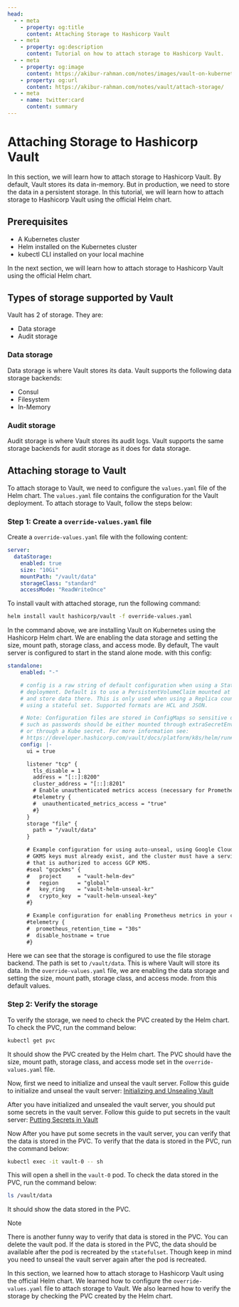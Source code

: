 ```yaml
---
head:
  - - meta
    - property: og:title
      content: Attaching Storage to Hashicorp Vault
  - - meta
    - property: og:description
      content: Tutorial on how to attach storage to Hashicorp Vault.
  - - meta
    - property: og:image
      content: https://akibur-rahman.com/notes/images/vault-on-kubernetes.png
    - property: og:url
      content: https://akibur-rahman.com/notes/vault/attach-storage/
  - - meta
    - name: twitter:card
      content: summary
---
```


# Attaching Storage to Hashicorp Vault

In this section, we will learn how to attach storage to Hashicorp Vault. By default, Vault stores its data in-memory. But in production, we need to store the data in a persistent storage. In this tutorial, we will learn how to attach storage to Hashicorp Vault using the official Helm chart.

## Prerequisites

- A Kubernetes cluster
- Helm installed on the Kubernetes cluster
- kubectl CLI installed on your local machine

In the next section, we will learn how to attach storage to Hashicorp Vault using the official Helm chart.

## Types of storage supported by Vault

Vault has 2 of storage. They are:

- Data storage
- Audit storage

### Data storage

Data storage is where Vault stores its data. Vault supports the following data storage backends:

- Consul
- Filesystem
- In-Memory

### Audit storage

Audit storage is where Vault stores its audit logs. Vault supports the same storage backends for audit storage as it does for data storage.

## Attaching storage to Vault

To attach storage to Vault, we need to configure the `values.yaml` file of the Helm chart. The `values.yaml` file contains the configuration for the Vault deployment. To attach storage to Vault, follow the steps below:

### Step 1: Create a `override-values.yaml` file

Create a `override-values.yaml` file with the following content:

```yaml
server:
  dataStorage:
    enabled: true
    size: "10Gi"
    mountPath: "/vault/data"
    storageClass: "standard"
    accessMode: "ReadWriteOnce"
```

To install vault with attached storage, run the following command:

```bash
helm install vault hashicorp/vault -f override-values.yaml
```

In the command above, we are installing Vault on Kubernetes using the Hashicorp Helm chart. We are enabling the data storage and setting the size, mount path, storage class, and access mode. By default, The vault server is configured to start in the stand alone mode. with this config:

```yaml
standalone:
    enabled: "-"

    # config is a raw string of default configuration when using a Stateful
    # deployment. Default is to use a PersistentVolumeClaim mounted at /vault/data
    # and store data there. This is only used when using a Replica count of 1, and
    # using a stateful set. Supported formats are HCL and JSON.

    # Note: Configuration files are stored in ConfigMaps so sensitive data
    # such as passwords should be either mounted through extraSecretEnvironmentVars
    # or through a Kube secret. For more information see:
    # https://developer.hashicorp.com/vault/docs/platform/k8s/helm/run#protecting-sensitive-vault-configurations
    config: |-
      ui = true

      listener "tcp" {
        tls_disable = 1
        address = "[::]:8200"
        cluster_address = "[::]:8201"
        # Enable unauthenticated metrics access (necessary for Prometheus Operator)
        #telemetry {
        #  unauthenticated_metrics_access = "true"
        #}
      }
      storage "file" {
        path = "/vault/data"
      }

      # Example configuration for using auto-unseal, using Google Cloud KMS. The
      # GKMS keys must already exist, and the cluster must have a service account
      # that is authorized to access GCP KMS.
      #seal "gcpckms" {
      #   project     = "vault-helm-dev"
      #   region      = "global"
      #   key_ring    = "vault-helm-unseal-kr"
      #   crypto_key  = "vault-helm-unseal-key"
      #}

      # Example configuration for enabling Prometheus metrics in your config.
      #telemetry {
      #  prometheus_retention_time = "30s"
      #  disable_hostname = true
      #}
```

Here we can see that the storage is configured to use the file storage backend. The path is set to `/vault/data`. This is where Vault will store its data. In the `override-values.yaml` file, we are enabling the data storage and setting the size, mount path, storage class, and access mode. from this default values.

### Step 2: Verify the storage

To verify the storage, we need to check the PVC created by the Helm chart. To check the PVC, run the command below:

```bash
kubectl get pvc
```

It should show the PVC created by the Helm chart. The PVC should have the size, mount path, storage class, and access mode set in the `override-values.yaml` file.

Now, first we need to initialize and unseal the vault server. Follow this guide to initialize and unseal the vault server: [Initializing and Unsealing Vault](/vault/deploy-standalone/#installing-vault-in-standalone-mode)

After you have initialized and unsealed the vault server, you should put some secrets in the vault server. Follow this guide to put secrets in the vault server: [Putting Secrets in Vault](/vault/deploy-standalone/#step-5-put-secrets-in-the-vault)

Now After you have put some secrets in the vault server, you can verify that the data is stored in the PVC. To verify that the data is stored in the PVC, run the command below:

```bash
kubectl exec -it vault-0 -- sh
```

This will open a shell in the `vault-0` pod. To check the data stored in the PVC, run the command below:

```bash
ls /vault/data
```

It should show the data stored in the PVC.

>[!NOTE]
> There is another funny way to verify that data is stored in the PVC. You can delete the vault pod. If the data is stored in the PVC, the data should be available after the pod is recreated by the `statefulset`. Though keep in mind you need to unseal the vault server again after the pod is recreated.

In this section, we learned how to attach storage to Hashicorp Vault using the official Helm chart. We learned how to configure the `override-values.yaml` file to attach storage to Vault. We also learned how to verify the storage by checking the PVC created by the Helm chart.

